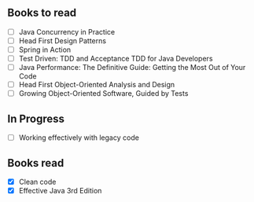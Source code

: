 ## Books to read
- [ ] Java Concurrency in Practice
- [ ] Head First Design Patterns
- [ ] Spring in Action
- [ ] Test Driven: TDD and Acceptance TDD for Java Developers 
- [ ] Java Performance: The Definitive Guide: Getting the Most Out of Your Code
- [ ] Head First Object-Oriented Analysis and Design
- [ ] Growing Object-Oriented Software, Guided by Tests

## In Progress
- [ ] Working effectively with legacy code

## Books read
- [x] Clean code
- [x] Effective Java 3rd Edition
